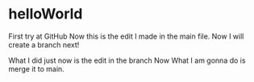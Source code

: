 # helloWorld
First try at GitHub
Now this is the edit I made in the main file. Now I will create a branch next!

What I did just now is the edit in the branch Now What I am gonna do is merge it to main.
